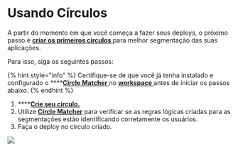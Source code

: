# Usando Círculos

A partir do momento em que você começa a fazer seus deploys, o próximo passo é [**criar os primeiros círculos** ](../referencia/circulo.md#como-criar-circulos)para melhor segmentação das suas aplicações. 

Para isso, siga os seguintes passos: 

{% hint style="info" %}
Certifique-se de que você já tenha instalado e configurado o ****[**Circle Matcher** ](../referencia/circle-matcher.md)no [**workspace** ](definindo-workspace/)antes de iniciar os passos abaixo. 
{% endhint %}

1. \*\*\*\*[**Crie seu círculo.**](../referencia/circulo.md#como-criar-circulos) 
2. Utilize [**Circle Matcher**](../referencia/circle-matcher.md) para verificar se as regras lógicas criadas para as segmentações estão identificando corretamente os usuários. 
3. Faça o deploy no círculo criado. 

![](../.gitbook/assets/usando-circulos%20%281%29.gif)


